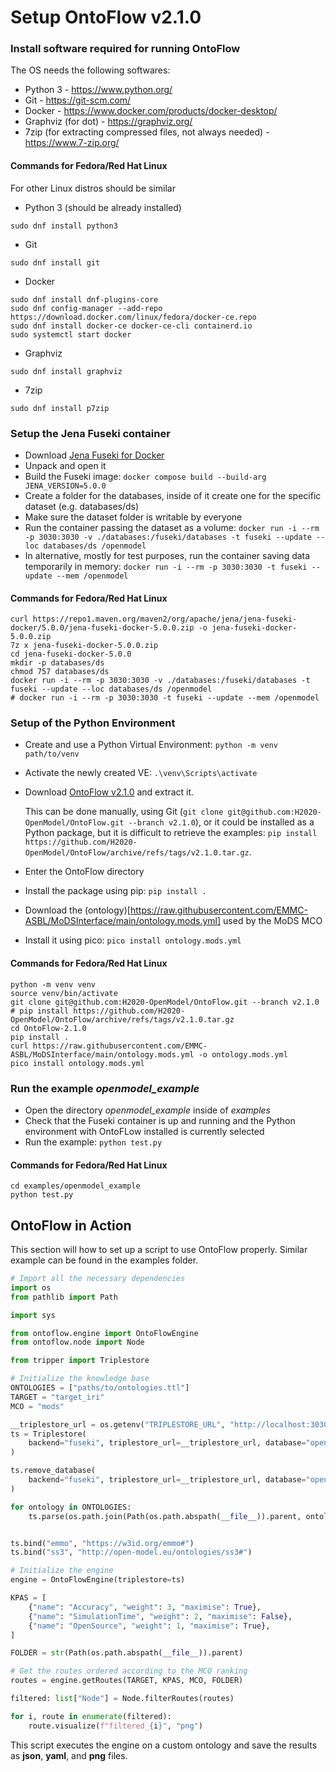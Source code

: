 # Setup OntoFlow v2.1.0

### Install software required for running OntoFlow
The OS needs the following softwares:
- Python 3 - https://www.python.org/
- Git - https://git-scm.com/
- Docker - https://www.docker.com/products/docker-desktop/
- Graphviz (for dot) - https://graphviz.org/
- 7zip (for extracting compressed files, not always needed) - https://www.7-zip.org/

#### Commands for Fedora/Red Hat Linux
For other Linux distros should be similar
- Python 3 (should be already installed)
```
sudo dnf install python3
```
- Git
```
sudo dnf install git
```
- Docker
```
sudo dnf install dnf-plugins-core
sudo dnf config-manager --add-repo https://download.docker.com/linux/fedora/docker-ce.repo
sudo dnf install docker-ce docker-ce-cli containerd.io
sudo systemctl start docker
```
- Graphviz
```
sudo dnf install graphviz
```
- 7zip
```
sudo dnf install p7zip
```

### Setup the Jena Fuseki container
- Download [Jena Fuseki for Docker](https://repo1.maven.org/maven2/org/apache/jena/jena-fuseki-docker/5.0.0/jena-fuseki-docker-5.0.0.zip)
- Unpack and open it
- Build the Fuseki image: `docker compose build --build-arg JENA_VERSION=5.0.0`
- Create a folder for the databases, inside of it create one for the specific dataset (e.g. databases/ds)
- Make sure the dataset folder is writable by everyone
- Run the container passing the dataset as a volume: `docker run -i --rm -p 3030:3030 -v ./databases:/fuseki/databases -t fuseki --update --loc databases/ds /openmodel`
- In alternative, mostly for test purposes, run the container saving data temporarily in memory: `docker run -i --rm -p 3030:3030 -t fuseki --update --mem /openmodel`
#### Commands for Fedora/Red Hat Linux
```
curl https://repo1.maven.org/maven2/org/apache/jena/jena-fuseki-docker/5.0.0/jena-fuseki-docker-5.0.0.zip -o jena-fuseki-docker-5.0.0.zip
7z x jena-fuseki-docker-5.0.0.zip
cd jena-fuseki-docker-5.0.0
mkdir -p databases/ds
chmod 757 databases/ds
docker run -i --rm -p 3030:3030 -v ./databases:/fuseki/databases -t fuseki --update --loc databases/ds /openmodel
# docker run -i --rm -p 3030:3030 -t fuseki --update --mem /openmodel
```

### Setup of the Python Environment
- Create and use a Python Virtual Environment: `python -m venv path/to/venv`
- Activate the newly created VE: `.\venv\Scripts\activate`
- Download [OntoFlow v2.1.0](https://github.com/H2020-OpenModel/OntoFlow/tree/v2.1.0) and extract it. 

  This can be done manually, using Git (`git clone git@github.com:H2020-OpenModel/OntoFlow.git --branch v2.1.0`), or it could be installed as a Python package, but it is difficult to retrieve the examples: `pip install https://github.com/H2020-OpenModel/OntoFlow/archive/refs/tags/v2.1.0.tar.gz`.
- Enter the OntoFlow directory
- Install the package using pip: `pip install .`
- Download the (ontology)[https://raw.githubusercontent.com/EMMC-ASBL/MoDSInterface/main/ontology.mods.yml] used by the MoDS MCO
- Install it using pico: `pico install ontology.mods.yml`

#### Commands for Fedora/Red Hat Linux
```
python -m venv venv
source venv/bin/activate
git clone git@github.com:H2020-OpenModel/OntoFlow.git --branch v2.1.0
# pip install https://github.com/H2020-OpenModel/OntoFlow/archive/refs/tags/v2.1.0.tar.gz
cd OntoFlow-2.1.0
pip install .
curl https://raw.githubusercontent.com/EMMC-ASBL/MoDSInterface/main/ontology.mods.yml -o ontology.mods.yml
pico install ontology.mods.yml
```

### Run the example *openmodel_example*
- Open the directory *openmodel_example* inside of *examples*
- Check that the Fuseki container is up and running and the Python environment with OntoFLow installed is currently selected
- Run the example: `python test.py`

#### Commands for Fedora/Red Hat Linux
```
cd examples/openmodel_example
python test.py
```

## OntoFlow in Action
This section will how to set up a script to use OntoFlow properly. Similar example can be found in the examples folder.

```python
# Import all the necessary dependencies
import os
from pathlib import Path

import sys

from ontoflow.engine import OntoFlowEngine
from ontoflow.node import Node

from tripper import Triplestore

# Initialize the knowledge base
ONTOLOGIES = ["paths/to/ontologies.ttl"]
TARGET = "target_iri"
MCO = "mods"

__triplestore_url = os.getenv("TRIPLESTORE_URL", "http://localhost:3030")
ts = Triplestore(
    backend="fuseki", triplestore_url=__triplestore_url, database="openmodel"
)

ts.remove_database(
    backend="fuseki", triplestore_url=__triplestore_url, database="openmodel"
)

for ontology in ONTOLOGIES:
    ts.parse(os.path.join(Path(os.path.abspath(__file__)).parent, ontology), "turtle")


ts.bind("emmo", "https://w3id.org/emmo#")
ts.bind("ss3", "http://open-model.eu/ontologies/ss3#")

# Initialize the engine
engine = OntoFlowEngine(triplestore=ts)

KPAS = [
    {"name": "Accuracy", "weight": 3, "maximise": True},
    {"name": "SimulationTime", "weight": 2, "maximise": False},
    {"name": "OpenSource", "weight": 1, "maximise": True},
]

FOLDER = str(Path(os.path.abspath(__file__)).parent)

# Get the routes ordered according to the MCO ranking
routes = engine.getRoutes(TARGET, KPAS, MCO, FOLDER)

filtered: list["Node"] = Node.filterRoutes(routes)

for i, route in enumerate(filtered):
    route.visualize(f"filtered_{i}", "png")
```

This script executes the engine on a custom ontology and save the results as **json**, **yaml**, and **png** files.